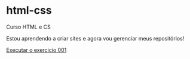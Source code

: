 # html-css
 Curso HTML e CS

Estou aprendendo a criar sites e agora vou gerenciar meus repositórios!

<a href='https://https://micaelrocio.github.io/html-css/exercicos/ex001/index.html'>Executar o exercicio 001</a>